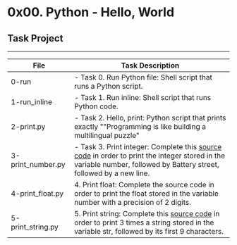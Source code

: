 # 0x00. Python - Hello, World

## Task Project
---
File|Task Description
---|---
0-run | - Task 0. Run Python file: Shell script that runs a Python script.
1-run_inline | - Task 1. Run inline: Shell script that runs Python code.
2-print.py | - Task 2. Hello, print: Python script that prints exactly "\"Programming is like building a multilingual puzzle"
3-print_number.py | - Task 3. Print integer: Complete this [source code](https://github.com/holbertonschool/0x00.py/blob/master/3-print_number.py) in order to print the integer stored in the variable number, followed by Battery street, followed by a new line.
4-print_float.py | 4. Print float: Complete the source code in order to print the float stored in the variable number with a precision of 2 digits.
5-print_string.py | 5. Print string: Complete this [source code](https://github.com/holbertonschool/0x00.py/blob/master/5-print_string.py) in order to print 3 times a string stored in the variable str, followed by its first 9 characters.